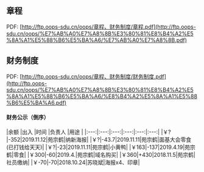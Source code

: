 ## 章程
PDF: [http://ftp.oops-sdu.cn/oops/章程、财务制度/章程.pdf](http://ftp.oops-sdu.cn/oops/%E7%AB%A0%E7%A8%8B%E3%80%81%E8%B4%A2%E5%8A%A1%E5%88%B6%E5%BA%A6/%E7%AB%A0%E7%A8%8B.pdf)
## 财务制度
PDF: [http://ftp.oops-sdu.cn/oops/章程、财务制度/财务制度.pdf](http://ftp.oops-sdu.cn/oops/%E7%AB%A0%E7%A8%8B%E3%80%81%E8%B4%A2%E5%8A%A1%E5%88%B6%E5%BA%A6/%E8%B4%A2%E5%8A%A1%E5%88%B6%E5%BA%A6.pdf)
#### 财务公示（倒序）

|余额 |出入 |时间 |负责人 |用途  |
|:---:|:---:|:---:|:---:|:---:|:---:|
|￥?|-352|2019.11.12|苑宗鹤|纳新海报|
|￥?|-43.7|2019.11.11|苑宗鹤|面基大会零食(已打钱给天天)|
|￥?|-23|2019.11.11|苑宗鹤|小黄鸭|
|￥163|-137|2019.4.19|苑宗鹤|零食|
|￥300|-60|2019.4.|苑宗鹤|域名购买|
|￥360|+430|2018.11.5|苑宗鹤|社员缴纳|
|￥-70|-70|2018.10.24|苏晓斌|海报x4、印章|





